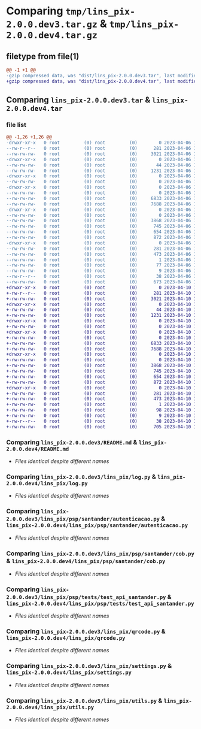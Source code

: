 # Comparing `tmp/lins_pix-2.0.0.dev3.tar.gz` & `tmp/lins_pix-2.0.0.dev4.tar.gz`

## filetype from file(1)

```diff
@@ -1 +1 @@
-gzip compressed data, was "dist/lins_pix-2.0.0.dev3.tar", last modified: Thu Apr  6 19:58:44 2023, max compression
+gzip compressed data, was "dist/lins_pix-2.0.0.dev4.tar", last modified: Mon Apr 10 18:23:48 2023, max compression
```

## Comparing `lins_pix-2.0.0.dev3.tar` & `lins_pix-2.0.0.dev4.tar`

### file list

```diff
@@ -1,26 +1,26 @@
-drwxr-xr-x   0 root         (0) root         (0)        0 2023-04-06 19:58:44.000000 lins_pix-2.0.0.dev3/
--rw-r--r--   0 root         (0) root         (0)      281 2023-04-06 19:58:44.000000 lins_pix-2.0.0.dev3/PKG-INFO
--rw-rw-rw-   0 root         (0) root         (0)     3021 2023-04-06 19:58:22.000000 lins_pix-2.0.0.dev3/README.md
-drwxr-xr-x   0 root         (0) root         (0)        0 2023-04-06 19:58:44.000000 lins_pix-2.0.0.dev3/lins_pix/
--rw-rw-rw-   0 root         (0) root         (0)       44 2023-04-06 19:58:22.000000 lins_pix-2.0.0.dev3/lins_pix/__init__.py
--rw-rw-rw-   0 root         (0) root         (0)     1231 2023-04-06 19:58:22.000000 lins_pix-2.0.0.dev3/lins_pix/log.py
-drwxr-xr-x   0 root         (0) root         (0)        0 2023-04-06 19:58:44.000000 lins_pix-2.0.0.dev3/lins_pix/psp/
--rw-rw-rw-   0 root         (0) root         (0)        0 2023-04-06 19:58:22.000000 lins_pix-2.0.0.dev3/lins_pix/psp/__init__.py
-drwxr-xr-x   0 root         (0) root         (0)        0 2023-04-06 19:58:44.000000 lins_pix-2.0.0.dev3/lins_pix/psp/santander/
--rw-rw-rw-   0 root         (0) root         (0)        0 2023-04-06 19:58:22.000000 lins_pix-2.0.0.dev3/lins_pix/psp/santander/__init__.py
--rw-rw-rw-   0 root         (0) root         (0)     6833 2023-04-06 19:58:22.000000 lins_pix-2.0.0.dev3/lins_pix/psp/santander/autenticacao.py
--rw-rw-rw-   0 root         (0) root         (0)     7688 2023-04-06 19:58:22.000000 lins_pix-2.0.0.dev3/lins_pix/psp/santander/cob.py
-drwxr-xr-x   0 root         (0) root         (0)        0 2023-04-06 19:58:44.000000 lins_pix-2.0.0.dev3/lins_pix/psp/tests/
--rw-rw-rw-   0 root         (0) root         (0)        0 2023-04-06 19:58:22.000000 lins_pix-2.0.0.dev3/lins_pix/psp/tests/__init__.py
--rw-rw-rw-   0 root         (0) root         (0)     3868 2023-04-06 19:58:22.000000 lins_pix-2.0.0.dev3/lins_pix/psp/tests/test_api_santander.py
--rw-rw-rw-   0 root         (0) root         (0)      745 2023-04-06 19:58:22.000000 lins_pix-2.0.0.dev3/lins_pix/qrcode.py
--rw-rw-rw-   0 root         (0) root         (0)      654 2023-04-06 19:58:22.000000 lins_pix-2.0.0.dev3/lins_pix/settings.py
--rw-rw-rw-   0 root         (0) root         (0)      872 2023-04-06 19:58:22.000000 lins_pix-2.0.0.dev3/lins_pix/utils.py
-drwxr-xr-x   0 root         (0) root         (0)        0 2023-04-06 19:58:44.000000 lins_pix-2.0.0.dev3/lins_pix.egg-info/
--rw-rw-rw-   0 root         (0) root         (0)      281 2023-04-06 19:58:44.000000 lins_pix-2.0.0.dev3/lins_pix.egg-info/PKG-INFO
--rw-rw-rw-   0 root         (0) root         (0)      473 2023-04-06 19:58:44.000000 lins_pix-2.0.0.dev3/lins_pix.egg-info/SOURCES.txt
--rw-rw-rw-   0 root         (0) root         (0)        1 2023-04-06 19:58:44.000000 lins_pix-2.0.0.dev3/lins_pix.egg-info/dependency_links.txt
--rw-rw-rw-   0 root         (0) root         (0)       77 2023-04-06 19:58:44.000000 lins_pix-2.0.0.dev3/lins_pix.egg-info/requires.txt
--rw-rw-rw-   0 root         (0) root         (0)        9 2023-04-06 19:58:44.000000 lins_pix-2.0.0.dev3/lins_pix.egg-info/top_level.txt
--rw-r--r--   0 root         (0) root         (0)       38 2023-04-06 19:58:44.000000 lins_pix-2.0.0.dev3/setup.cfg
--rw-rw-rw-   0 root         (0) root         (0)      673 2023-04-06 19:58:22.000000 lins_pix-2.0.0.dev3/setup.py
+drwxr-xr-x   0 root         (0) root         (0)        0 2023-04-10 18:23:48.000000 lins_pix-2.0.0.dev4/
+-rw-r--r--   0 root         (0) root         (0)      281 2023-04-10 18:23:48.000000 lins_pix-2.0.0.dev4/PKG-INFO
+-rw-rw-rw-   0 root         (0) root         (0)     3021 2023-04-10 18:23:25.000000 lins_pix-2.0.0.dev4/README.md
+drwxr-xr-x   0 root         (0) root         (0)        0 2023-04-10 18:23:48.000000 lins_pix-2.0.0.dev4/lins_pix/
+-rw-rw-rw-   0 root         (0) root         (0)       44 2023-04-10 18:23:25.000000 lins_pix-2.0.0.dev4/lins_pix/__init__.py
+-rw-rw-rw-   0 root         (0) root         (0)     1231 2023-04-10 18:23:25.000000 lins_pix-2.0.0.dev4/lins_pix/log.py
+drwxr-xr-x   0 root         (0) root         (0)        0 2023-04-10 18:23:48.000000 lins_pix-2.0.0.dev4/lins_pix/psp/
+-rw-rw-rw-   0 root         (0) root         (0)        0 2023-04-10 18:23:25.000000 lins_pix-2.0.0.dev4/lins_pix/psp/__init__.py
+drwxr-xr-x   0 root         (0) root         (0)        0 2023-04-10 18:23:48.000000 lins_pix-2.0.0.dev4/lins_pix/psp/santander/
+-rw-rw-rw-   0 root         (0) root         (0)        0 2023-04-10 18:23:25.000000 lins_pix-2.0.0.dev4/lins_pix/psp/santander/__init__.py
+-rw-rw-rw-   0 root         (0) root         (0)     6833 2023-04-10 18:23:25.000000 lins_pix-2.0.0.dev4/lins_pix/psp/santander/autenticacao.py
+-rw-rw-rw-   0 root         (0) root         (0)     7688 2023-04-10 18:23:25.000000 lins_pix-2.0.0.dev4/lins_pix/psp/santander/cob.py
+drwxr-xr-x   0 root         (0) root         (0)        0 2023-04-10 18:23:48.000000 lins_pix-2.0.0.dev4/lins_pix/psp/tests/
+-rw-rw-rw-   0 root         (0) root         (0)        0 2023-04-10 18:23:25.000000 lins_pix-2.0.0.dev4/lins_pix/psp/tests/__init__.py
+-rw-rw-rw-   0 root         (0) root         (0)     3868 2023-04-10 18:23:25.000000 lins_pix-2.0.0.dev4/lins_pix/psp/tests/test_api_santander.py
+-rw-rw-rw-   0 root         (0) root         (0)      745 2023-04-10 18:23:25.000000 lins_pix-2.0.0.dev4/lins_pix/qrcode.py
+-rw-rw-rw-   0 root         (0) root         (0)      654 2023-04-10 18:23:25.000000 lins_pix-2.0.0.dev4/lins_pix/settings.py
+-rw-rw-rw-   0 root         (0) root         (0)      872 2023-04-10 18:23:25.000000 lins_pix-2.0.0.dev4/lins_pix/utils.py
+drwxr-xr-x   0 root         (0) root         (0)        0 2023-04-10 18:23:48.000000 lins_pix-2.0.0.dev4/lins_pix.egg-info/
+-rw-rw-rw-   0 root         (0) root         (0)      281 2023-04-10 18:23:48.000000 lins_pix-2.0.0.dev4/lins_pix.egg-info/PKG-INFO
+-rw-rw-rw-   0 root         (0) root         (0)      473 2023-04-10 18:23:48.000000 lins_pix-2.0.0.dev4/lins_pix.egg-info/SOURCES.txt
+-rw-rw-rw-   0 root         (0) root         (0)        1 2023-04-10 18:23:48.000000 lins_pix-2.0.0.dev4/lins_pix.egg-info/dependency_links.txt
+-rw-rw-rw-   0 root         (0) root         (0)       98 2023-04-10 18:23:48.000000 lins_pix-2.0.0.dev4/lins_pix.egg-info/requires.txt
+-rw-rw-rw-   0 root         (0) root         (0)        9 2023-04-10 18:23:48.000000 lins_pix-2.0.0.dev4/lins_pix.egg-info/top_level.txt
+-rw-r--r--   0 root         (0) root         (0)       38 2023-04-10 18:23:48.000000 lins_pix-2.0.0.dev4/setup.cfg
+-rw-rw-rw-   0 root         (0) root         (0)      705 2023-04-10 18:23:25.000000 lins_pix-2.0.0.dev4/setup.py
```

### Comparing `lins_pix-2.0.0.dev3/README.md` & `lins_pix-2.0.0.dev4/README.md`

 * *Files identical despite different names*

### Comparing `lins_pix-2.0.0.dev3/lins_pix/log.py` & `lins_pix-2.0.0.dev4/lins_pix/log.py`

 * *Files identical despite different names*

### Comparing `lins_pix-2.0.0.dev3/lins_pix/psp/santander/autenticacao.py` & `lins_pix-2.0.0.dev4/lins_pix/psp/santander/autenticacao.py`

 * *Files identical despite different names*

### Comparing `lins_pix-2.0.0.dev3/lins_pix/psp/santander/cob.py` & `lins_pix-2.0.0.dev4/lins_pix/psp/santander/cob.py`

 * *Files identical despite different names*

### Comparing `lins_pix-2.0.0.dev3/lins_pix/psp/tests/test_api_santander.py` & `lins_pix-2.0.0.dev4/lins_pix/psp/tests/test_api_santander.py`

 * *Files identical despite different names*

### Comparing `lins_pix-2.0.0.dev3/lins_pix/qrcode.py` & `lins_pix-2.0.0.dev4/lins_pix/qrcode.py`

 * *Files identical despite different names*

### Comparing `lins_pix-2.0.0.dev3/lins_pix/settings.py` & `lins_pix-2.0.0.dev4/lins_pix/settings.py`

 * *Files identical despite different names*

### Comparing `lins_pix-2.0.0.dev3/lins_pix/utils.py` & `lins_pix-2.0.0.dev4/lins_pix/utils.py`

 * *Files identical despite different names*


